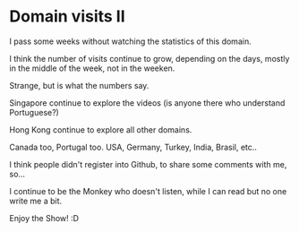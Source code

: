 # Domain visits II 

I pass some weeks without watching the statistics of this domain. 

I think the number of visits continue to grow, depending on the days, mostly in the middle of the week, not in the weeken. 

Strange, but is what the numbers say. 

Singapore continue to explore the videos (is anyone there who understand Portuguese?) 

Hong Kong continue to explore all other domains. 

Canada too, Portugal too. USA, Germany, Turkey, India, Brasil, etc.. 

I think people didn't register into Github, to share some comments with me, so... 

I continue to be the Monkey who doesn't listen, while I can read but no one write me a bit.

Enjoy the Show! :D 
